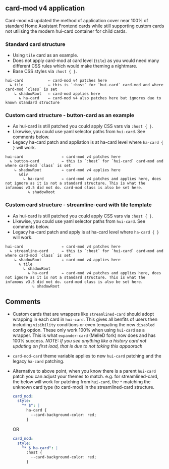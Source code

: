 ## card-mod v4 application

Card-mod v4 updated the method of application cover near 100% of standard Home Assistant Frontend cards while still supporting custom cards not utilising the modern hui-card container for child cards.

### Standard card structure

- Using `tile` card as an example.
- Does not apply card-mod at card level (`tile`) as you would need many different CSS rules which would make theming a nightmare.
- Base CSS styles via `:host { }`.

```console
hui-card           ⇐ card-mod v4 patches here
  ↳ tile           ⇐ this is `:host` for `hui-card` card-mod and where card-mod `class` is set
    ↳ shadowRoot   ⇐ card-mod applies here
      ↳ ha-card    ⇐ card-mod v4 also patches here but ignores due to known standard structure
```

### Custom card structure - button-card as an example

- As hui-card is still patched you could apply CSS vars via `:host { }`.
- Likewise, you could use yaml selector paths from `hui-card`. See comments below.
- Legacy ha-card patch and appliation is at ha-card level where `ha-card { }` will work.

```console
hui-card                 ⇐ card-mod v4 patches here
  ↳ button-card          ⇐ this is `:host` for `hui-card` card-mod and where card-mod `class` is set
    ↳ shadowRoot         ⇐ card-mod v4 applies here
      ↳div
        ↳ ha-card        ⇐ card-mod v4 patches and applies here, does not ignore as it is not a standard structure. This is what the infamous v3.5 did not do. card-mod class is also be set here.
          ↳ shadowRoot
```

### Custom card structure - streamline-card with tile template

- As hui-card is still patched you could apply CSS vars via `:host { }`.
- Likewise, you could use yaml selector paths from `hui-card`. See comments below.
- Legacy ha-card patch and apply is at ha-card level where `ha-card { }` will work.

```console
hui-card                 ⇐ card-mod v4 patches here
  ↳ streamline-card      ⇐ this is `:host` for `hui-card` card-mod and where card-mod `class` is set
    ↳ shadowRoot         ⇐ card-mod v4 applies here
      ↳ tile
        ↳ shadowRoot
          ↳ ha-card      ⇐ card-mod v4 patches and applies here, does not ignore as it is not a standard structure. This is what the infamous v3.5 did not do. card-mod class is also be set here.
            ↳ shadowRoot
```

## Comments

- Custom cards that are wrappers like `streamlined-card` should adopt wrapping in each card in `hui-card`. This gives all benfits of users then including `visibility` conditions or even tempating the new `disabled` config option. These only work 100% when using `hui-card` as a wrapper. This is what `expander-card` (MelleD fork) now does and has 100% success. _NOTE: If you see anything like a history card not updating on first load, that is due to not taking this appaorach_
- `card-mod-card` theme variable applies to new `hui-card` patching and the legacy `ha-card` patching.
- Alternative to above point, when you know there is a parent `hui-card` patch you can adjust your themes to match. e.g. for streamlined-card, the below will work for patching from `hui-card`, the `*` matching the unknown card type (to card-mod) in the streamlined-card structure.

  ```yaml
  card_mod:
    style:
      "* $": |
        ha-card {
          --card-background-color: red;
        }
  ```

  OR

  ```yaml
  card_mod:
    style:
      "* $ ha-card": |
        :host {
          --card-background-color: red;
        }
  ```

